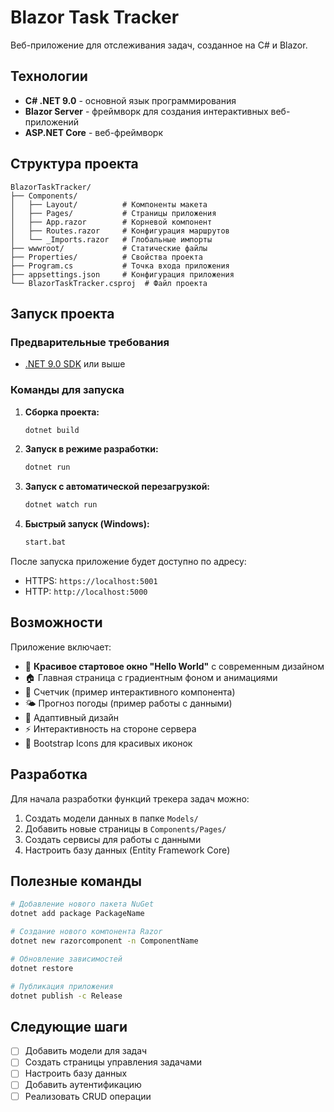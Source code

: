 # Blazor Task Tracker

Веб-приложение для отслеживания задач, созданное на C# и Blazor.

## Технологии

- **C# .NET 9.0** - основной язык программирования
- **Blazor Server** - фреймворк для создания интерактивных веб-приложений
- **ASP.NET Core** - веб-фреймворк

## Структура проекта

```
BlazorTaskTracker/
├── Components/
│   ├── Layout/          # Компоненты макета
│   ├── Pages/           # Страницы приложения
│   ├── App.razor        # Корневой компонент
│   ├── Routes.razor     # Конфигурация маршрутов
│   └── _Imports.razor   # Глобальные импорты
├── wwwroot/             # Статические файлы
├── Properties/          # Свойства проекта
├── Program.cs           # Точка входа приложения
├── appsettings.json     # Конфигурация приложения
└── BlazorTaskTracker.csproj  # Файл проекта

```

## Запуск проекта

### Предварительные требования

- [.NET 9.0 SDK](https://dotnet.microsoft.com/download/dotnet/9.0) или выше

### Команды для запуска

1. **Сборка проекта:**
   ```bash
   dotnet build
   ```

2. **Запуск в режиме разработки:**
   ```bash
   dotnet run
   ```

3. **Запуск с автоматической перезагрузкой:**
   ```bash
   dotnet watch run
   ```

4. **Быстрый запуск (Windows):**
   ```bash
   start.bat
   ```

После запуска приложение будет доступно по адресу:
- HTTPS: `https://localhost:5001`
- HTTP: `http://localhost:5000`

## Возможности

Приложение включает:
- 🎉 **Красивое стартовое окно "Hello World"** с современным дизайном
- 🏠 Главная страница с градиентным фоном и анимациями
- 🔢 Счетчик (пример интерактивного компонента)
- 🌤️ Прогноз погоды (пример работы с данными)
- 📱 Адаптивный дизайн
- ⚡ Интерактивность на стороне сервера
- 🎨 Bootstrap Icons для красивых иконок

## Разработка

Для начала разработки функций трекера задач можно:

1. Создать модели данных в папке `Models/`
2. Добавить новые страницы в `Components/Pages/`
3. Создать сервисы для работы с данными
4. Настроить базу данных (Entity Framework Core)

## Полезные команды

```bash
# Добавление нового пакета NuGet
dotnet add package PackageName

# Создание нового компонента Razor
dotnet new razorcomponent -n ComponentName

# Обновление зависимостей
dotnet restore

# Публикация приложения
dotnet publish -c Release
```

## Следующие шаги

- [ ] Добавить модели для задач
- [ ] Создать страницы управления задачами
- [ ] Настроить базу данных
- [ ] Добавить аутентификацию
- [ ] Реализовать CRUD операции
